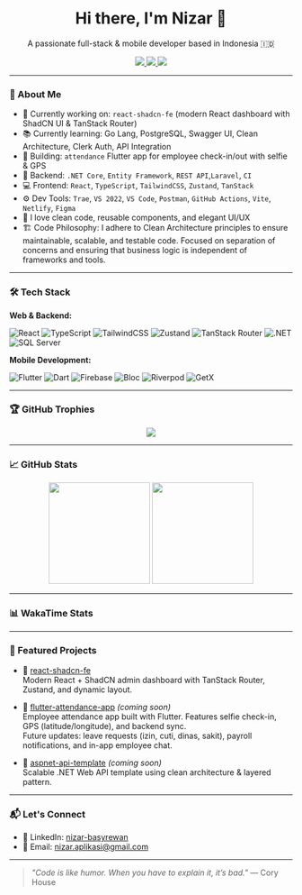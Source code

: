 <h1 align="center">Hi there, I'm Nizar 👋</h1>

<p align="center">
  A passionate full-stack & mobile developer based in Indonesia 🇮🇩
</p>

<p align="center">
  <a href="https://github.com/nizar-aplikasi">
    <img src="https://img.shields.io/github/followers/nizar-aplikasi?label=Followers&style=social" />
  </a>
  <a href="https://www.linkedin.com/in/nizar-basyrewan/">
    <img src="https://img.shields.io/badge/LinkedIn-blue?logo=linkedin&logoColor=white&style=flat" />
  </a>
  <a href="mailto:nizar.aplikasi@gmail.com">
    <img src="https://img.shields.io/badge/Email-DM_me-red?style=flat&logo=gmail&logoColor=white" />
  </a>
</p>

---

### 🚀 About Me

- 🔭 Currently working on: `react-shadcn-fe` (modern React dashboard with ShadCN UI & TanStack Router)
- 📚 Currently learning: Go Lang, PostgreSQL, Swagger UI, Clean Architecture, Clerk Auth, API Integration  
- 📱 Building: `attendance` Flutter app for employee check-in/out with selfie & GPS
- 💼 Backend: `.NET Core`, `Entity Framework`, `REST API`,`Laravel`, `CI` 
- 💻 Frontend: `React`, `TypeScript`, `TailwindCSS`, `Zustand`, `TanStack`
- ⚙️ Dev Tools: `Trae`, `VS 2022`, `VS Code`, `Postman`, `GitHub Actions`, `Vite`, `Netlify`,   `Figma`
- 🧠 I love clean code, reusable components, and elegant UI/UX
- 🏗️ Code Philosophy: I adhere to Clean Architecture principles to ensure maintainable, scalable, and testable code.
  Focused on separation of concerns and ensuring that business logic is independent of frameworks and tools.

---

### 🛠 Tech Stack

**Web & Backend:**

![React](https://img.shields.io/badge/-React-61DAFB?logo=react&logoColor=black&style=flat)
![TypeScript](https://img.shields.io/badge/-TypeScript-3178C6?logo=typescript&logoColor=white&style=flat)
![TailwindCSS](https://img.shields.io/badge/-TailwindCSS-06B6D4?logo=tailwind-css&logoColor=white&style=flat)
![Zustand](https://img.shields.io/badge/-Zustand-000?logo=zustand&logoColor=white&style=flat)
![TanStack Router](https://img.shields.io/badge/-TanStack_Router-EF4444?style=flat&logo=react-router&logoColor=white)
![.NET](https://img.shields.io/badge/-.NET-512BD4?logo=dotnet&logoColor=white&style=flat)
![SQL Server](https://img.shields.io/badge/-SQL_Server-CC2927?logo=microsoftsqlserver&logoColor=white&style=flat)

**Mobile Development:**

![Flutter](https://img.shields.io/badge/-Flutter-02569B?logo=flutter&logoColor=white&style=flat)
![Dart](https://img.shields.io/badge/-Dart-0175C2?logo=dart&logoColor=white&style=flat)
![Firebase](https://img.shields.io/badge/-Firebase-FFCA28?logo=firebase&logoColor=black&style=flat)
![Bloc](https://img.shields.io/badge/-Bloc-3982F7?style=flat&logo=flutter)
![Riverpod](https://img.shields.io/badge/-Riverpod-3DDB85?style=flat&logo=flutter)
![GetX](https://img.shields.io/badge/-GetX-7C3AED?style=flat&logo=flutter)

---

### 🏆 GitHub Trophies

<p align="center">
  <img src="https://github-profile-trophy.vercel.app/?username=nizar-aplikasi&theme=darkhub&margin-w=10&margin-h=10&no-frame=true" />
</p>

---

### 📈 GitHub Stats

<p align="center">
  <img src="https://github-readme-stats.vercel.app/api?username=nizar-aplikasi&show_icons=true&theme=radical&hide_border=true" height="180"/>
  <img src="https://github-readme-stats.vercel.app/api/top-langs/?username=nizar-aplikasi&layout=compact&theme=radical&hide_border=true" height="180"/>
</p>

---

### 📊 WakaTime Stats

<!--START_SECTION:waka-->
<!--END_SECTION:waka-->

---

### 🧰 Featured Projects

- 🔷 [react-shadcn-fe](https://github.com/nizar-aplikasi/react-shadcn-fe)  
  Modern React + ShadCN admin dashboard with TanStack Router, Zustand, and dynamic layout.

- 🔷 [flutter-attendance-app](#) *(coming soon)*  
  Employee attendance app built with Flutter. Features selfie check-in, GPS (latitude/longitude), and backend sync.  
  Future updates: leave requests (izin, cuti, dinas, sakit), payroll notifications, and in-app employee chat.

- 🔷 [aspnet-api-template](#) *(coming soon)*  
  Scalable .NET Web API template using clean architecture & layered pattern.

---

### 📬 Let's Connect

- 💼 LinkedIn: [nizar-basyrewan](https://www.linkedin.com/in/nizar-basyrewan)
- 📧 Email: [nizar.aplikasi@gmail.com](mailto:nizar.aplikasi@gmail.com)

---

> _"Code is like humor. When you have to explain it, it’s bad."_ — Cory House
